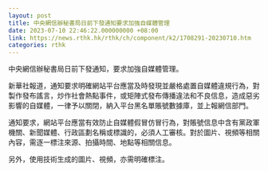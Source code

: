```yaml
---
layout: post
title: 中央網信辦秘書局日前下發通知要求加強自媒體管理
date: 2023-07-10 22:46:22.000000000 +08:00
link: https://news.rthk.hk/rthk/ch/component/k2/1708291-20230710.htm
categories: rthk
---
```


中央網信辦秘書局日前下發通知，要求加強自媒體管理。

新華社報道，通知要求明確網站平台應當及時發現並嚴格處置自媒體違規行為，對製作發布謠言，炒作社會熱點事件，或矩陣式發布傳播違法和不良信息，造成惡劣影響的自媒體，一律予以關閉，納入平台黑名單賬號數據庫，並上報網信部門。

通知要求，網站平台應當有效防止自媒體假冒仿冒行為，對賬號信息中含有黨政軍機關、新聞媒體、行政區劃名稱或標識的，必須人工審核。對於圖片、視頻等相關內容，需逐一標注來源、拍攝時間、地點等相關信息。

另外，使用技術生成的圖片、視頻，亦需明確標注。
